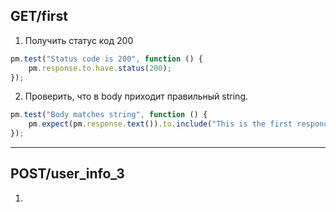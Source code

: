 ## GET/first 
1. Получить статус код 200
```js
pm.test("Status code is 200", function () {
    pm.response.to.have.status(200);
});
```

2. Проверить, что в body приходит правильный string.
```js
pm.test("Body matches string", function () {
    pm.expect(pm.response.text()).to.include("This is the first responce from server!ss");
});
```

---
## POST/user_info_3
1. 
```js

